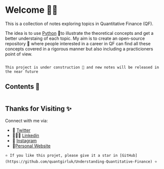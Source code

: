 # Welcome 👋🏽

This is a collection of notes exploring topics in Quantitative Finance (QF).

The idea is to use [Python](https://www.python.org) &#x1F40D;to illustrate the theoretical concepts and get a better understaing of each topic. My aim is to create an open-source repository &#x1F4D8; where people interested in a career in QF can find all these concepts covered in a rigorous manner but also including a practicioners point of view.

```{note}

This project is under construction 🚧 and new notes will be released in the near future

```

## Contents 📓

```{tableofcontents}
```

## Thanks for Visiting ✨

Connect with me via:

- 🦜 [Twitter](https://twitter.com/Quant_Girl)
- 👩🏽‍💼 [Linkedin](https://www.linkedin.com/in/dialidsantiago/)
- 📸 [Instagram](https://www.instagram.com/quant_girl/)
- 👾[Personal Website](https://quantgirl.blog)

```{Tip}
⭐️ If you like this projet, please give it a star in [GitHub](https://github.com/quantgirluk/Understanding-Quantitative-Finance) ⭐️
```
